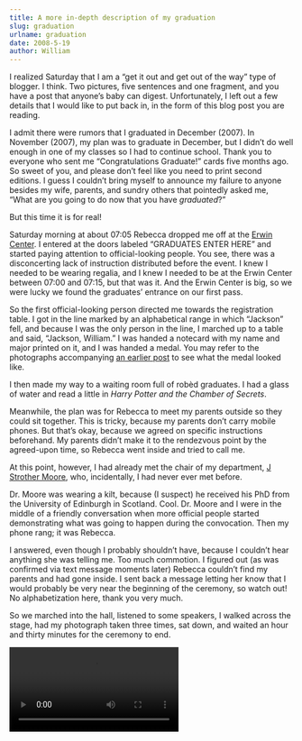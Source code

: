 ```yaml
---
title: A more in-depth description of my graduation
slug: graduation
urlname: graduation
date: 2008-5-19
author: William
---
```

I realized Saturday that I am a &ldquo;get it out and get out of the way&rdquo;
type of blogger. I think. Two pictures, five sentences and one fragment, and you
have a post that anyone&#x02bc;s baby can digest. Unfortunately, I left out a
few details that I would like to put back in, in the form of this blog post you
are reading.

I admit there were rumors that I graduated in December (2007). In November
(2007), my plan was to graduate in December, but I didn&#x02bc;t do well enough
in one of my classes so I had to continue school. Thank you to everyone who sent
me &ldquo;Congratulations Graduate!&rdquo; cards five months ago. So sweet of
you, and please don&#x02bc;t feel like you need to print second editions. I
guess I couldn&#x02bc;t bring myself to announce my failure to anyone besides my
wife, parents, and sundry others that pointedly asked me, &ldquo;What are you
going to do now that you have *graduated*?&rdquo;

But this time it is for real!

Saturday morning at about 07:05 Rebecca dropped me off at the [Erwin Center][a].
I entered at the doors labeled &ldquo;GRADUATES ENTER HERE&rdquo; and started
paying attention to official-looking people. You see, there was a disconcerting
lack of instruction distributed before the event. I knew I needed to be wearing
regalia, and I knew I needed to be at the Erwin Center between 07:00 and 07:15,
but that was it. And the Erwin Center is big, so we were lucky we found the
graduates&#x02bc; entrance on our first pass.

[a]: https://uterwincenter.com/index.aspx

So the first official-looking person directed me towards the registration table.
I got in the line marked by an alphabetical range in which &ldquo;Jackson&rdquo;
fell, and because I was the only person in the line, I marched up to a table and
said, &ldquo;Jackson, William.&rdquo; I was handed a notecard with my name and
major printed on it, and I was handed a medal. You may refer to the photographs
accompanying [an earlier post][b] to see what the medal looked like.

[b]: {filename}/2008/05/2008-05-17-i-graduated.md

I then made my way to a waiting room full of robèd graduates. I had a glass of
water and read a little in *Harry Potter and the Chamber of Secrets*.

Meanwhile, the plan was for Rebecca to meet my parents outside so they could sit
together. This is tricky, because my parents don&#x02bc;t carry mobile phones.
But that&#x02bc;s okay, because we agreed on specific instructions beforehand.
My parents didn&#x02bc;t make it to the rendezvous point by the agreed-upon
time, so Rebecca went inside and tried to call me.

At this point, however, I had already met the chair of my department,
[J Strother Moore][c], who, incidentally, I had never ever met before.

[c]: https://www.cs.utexas.edu/~moore/

Dr. Moore was wearing a kilt, because (I suspect) he received his PhD from the
University of Edinburgh in Scotland. Cool. Dr. Moore and I were in the middle of
a friendly conversation when more official people started demonstrating what was
going to happen during the convocation. Then my phone rang; it was Rebecca.

I answered, even though I probably shouldn&#x02bc;t have, because I
couldn&#x02bc;t hear anything she was telling me. Too much commotion. I figured
out (as was confirmed via text message moments later) Rebecca couldn&#x02bc;t
find my parents and had gone inside. I sent back a message letting her know that
I would probably be very near the beginning of the ceremony, so watch out! No
alphabetization here, thank you very much.

So we marched into the hall, listened to some speakers, I walked across the
stage, had my photograph taken three times, sat down, and waited an hour and
thirty minutes for the ceremony to end.

<video controls preload="metadata">
    <source src="{static}/images/2008-05-17-graduation.mp4">
</video>
